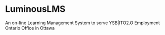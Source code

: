 # LuminousLMS
An on-line Learning Management System to serve YSB|ITO2.O Employment Ontario Office in Ottawa
